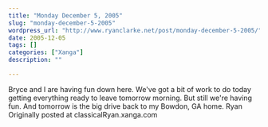 ```yaml
---
title: "Monday December 5, 2005"
slug: "monday-december-5-2005"
wordpress_url: "http://www.ryanclarke.net/post/monday-december-5-2005/"
date: 2005-12-05
tags: []
categories: ["Xanga"]
description: ""

---
```


Bryce and I are having fun down here. We've got a bit of work to do today getting everything ready to leave tomorrow morning. But still we're having fun. And tomorrow is the big drive back to my Bowdon, GA home.
 Ryan
Originally posted at classicalRyan.xanga.com
